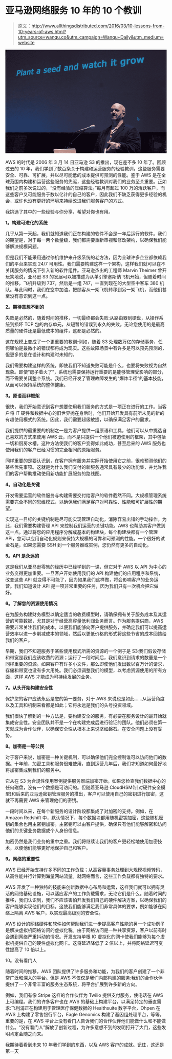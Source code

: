 # 亚马逊网络服务 10 年的 10 个教训

> 原文：<http://www.allthingsdistributed.com/2016/03/10-lessons-from-10-years-of-aws.html?utm_source=wanqu.co&utm_campaign=Wanqu+Daily&utm_medium=website>

![](img/44fb860a4576b17b592c1fa8ad3f8721.png)

AWS 的时代是 2006 年 3 月 14 日亚马逊 S3 的推出，现在差不多 10 年了。回顾过去的 10 年，我们学到了数百条关于构建和运营服务的经验教训，这些服务需要安全、可靠、可扩展，并以尽可能低的成本提供可预测的性能。鉴于 AWS 是在全球范围内构建和运营这些服务的先驱，这些经验教训对我们的业务至关重要。正如我们之前多次说过的，“没有经验的压缩算法。”每月有超过 100 万的活跃客户，而这些客户又可能服务于数以亿计的自己的客户，因此我们不缺乏获得更多经验的机会，或许也没有更好的环境来持续改进我们服务客户的方式。

我挑选了其中的一些经验与你分享，希望对你也有用。

**1。构建可进化的系统**

几乎从第一天起，我们就知道我们正在构建的软件不会是一年后运行的软件。我们的期望是，对于每一两个数量级，我们都需要重新审视和修改架构，以确保我们能够解决规模问题。

但是我们不能采用通过停机维护来升级系统的老方法，因为全球许多企业都依赖我们的平台来实现 24/7 可用性。我们需要构建这样一个架构，这样我们就可以在不关闭服务的情况下引入新的软件组件。亚马逊杰出的工程师 Marvin Theimer 曾开玩笑地说，亚马逊 S3 的发展可以被描述为从单引擎塞斯纳飞机开始，但随着时间的推移，飞机升级到 737，然后是一组 747，一直到现在的大型空中客车 380 机队。与此同时，我们在空中加油，把顾客从一架飞机转移到另一架飞机，而他们甚至没有意识到这一点。

**2。期待意想不到的**

失败是必然的，随着时间的推移，一切最终都会失败:从路由器到硬盘，从操作系统到损坏 TCP 包的内存单元，从短暂的错误到永久的失败。无论您使用的是最高质量的硬件还是最低成本的组件，这都是必然的。

这在规模上变成了一个更重要的教训:例如，随着 S3 处理数万亿的存储事务，任何哪怕是最微小的错误都将成为现实。这些故障场景中有许多是可以预先预测的，但更多的是在设计和构建时未知的。

我们需要构建这样的系统，即使我们不知道失败可能是什么，也要将失败视为自然现象。即使“房子着火了”，系统也需要保持运行重要的是能够管理受影响的部分，而不需要关闭整个系统。我们已经开发了管理故障发生的“爆炸半径”的基本技能，从而可以保持系统的整体健康。

**3。原语而非框架**

很快，我们开始意识到客户想要使用我们服务的方式是一项正在进行的工作。当客户将 IT 硬件和数据中心的旧世界抛在身后时，他们开始开发具有前所未见的新的有趣使用模式的系统。因此，我们需要超级敏捷，以确保满足客户的需求。

我们提供的最重要的机制之一是为客户提供一组原语和工具，他们可以从中挑选自己喜欢的方式来使用 AWS 云，而不是只提供一个他们被迫使用的框架，其中包括一切和厨房水槽。这种方法使我们的客户变得如此成功，甚至后来的 AWS 服务也使用我们的客户已经习惯的完全相同的原始服务。

同样重要的是要认识到，在客户拥有服务并实际开始使用它之前，很难预测他们的某些优先事项。这就是为什么我们交付的新服务通常具有最少的功能集，并允许我们的客户帮助推动使用新功能扩展服务的路线图。

**4。自动化是关键**

开发需要运营的软件服务与构建需要交付给客户的软件截然不同。大规模管理系统需要完全不同的思维模式，以确保我们满足客户对可靠性、性能和可扩展性的期望。

实现这一目标的关键机制是尽可能实现管理自动化，消除容易出错的手动操作。为此，我们需要构建管理 API 来控制我们运营的关键功能。AWS 也帮助其客户做到这一点。通过将您的应用程序分解成基本的构建块，每个构建块都有一个管理 API，您可以应用自动化规则来保持大规模的可靠和可预测的性能。一个很好的试金石是，如果您需要 SSH 到一个服务器或实例，您仍然有更多的自动化。

**5。API 是永远的**

这是我们从亚马逊零售的经历中已经学到的一课，但它对于 AWS 以 API 为中心的业务变得更加重要。一旦客户开始使用我们的 API 构建他们的应用程序和系统，改变这些 API 就变得不可能了，因为如果我们这样做，将会影响客户的业务运营。我们知道设计 API 是一项非常重要的任务，因为我们只有一次机会把它做好。

**6。了解您的资源使用情况**

在为服务构建财务模型以确定适当的收费模型时，请确保拥有关于服务成本及其运营的可靠数据，尤其是对于经营高容量低利润业务而言。作为服务提供商，AWS 需要非常关注我们的成本，以便我们能够向客户提供服务，并确定我们可以提高运营效率以进一步削减成本的领域，然后以更低价格的形式将这些节省的成本回馈给我们的客户。

早期，我们不知道服务于某些使用模式所需的资源的一个例子是 S3:我们假设存储和带宽是我们应该收费的资源；运行了一段时间后，我们意识到请求的数量是一个同样重要的资源。如果客户有许多小文件，那么即使他们发出数以百万计的请求，存储和带宽也没有多大用处。我们必须调整我们的模型，以考虑资源使用的所有方面，这样 AWS 才能成为可持续发展的业务。

**7。从头开始构建安全性**

保护您的客户应该永远是您的第一要务，对于 AWS 来说也是如此……从运营角度以及工具和机制来看都是如此；它将永远是我们的头号投资领域。

我们很快了解到的一种方法是，要构建安全的服务，有必要在服务设计的最开始就集成安全性。安全团队并不是一个在构建完成后进行验证的团队。他们必须在第一天就成为合作伙伴，以确保安全性从根本上来说坚如磐石。在安全问题上没有妥协。

**8。加密是一等公民**

对于客户来说，加密是一种关键机制，可以确保他们完全控制谁可以访问他们的数据。十年前，加密工具和服务很难使用，直到运营几年后，我们才知道如何最好地将加密集成到我们的服务中。

它从在 S3 为合规性使用案例提供服务器端加密开始。如果您检查我们数据中心的任何磁盘，没有一个数据是可访问的。但随着亚马逊 CloudHSM(针对硬件安全模型)和后来的亚马逊密钥管理服务的推出，客户可以使用自己的密钥进行加密，这就不再需要 AWS 来管理他们的密钥。

一段时间以来，在每个新服务的设计阶段都集成了对加密的支持。例如，在 Amazon Redshift 中，默认情况下，每个数据块都用随机密钥加密，这些随机密钥的集合也用主密钥加密。主密钥可以由客户提供，确保只有他们能够解密和访问他们的关键业务数据或个人身份信息。

加密仍然是我们业务的重中之重。我们将继续让我们的客户更轻松地使用加密技术，以便他们能够更好地保护自己和客户。

**9。网络的重要性**

AWS 已经开始支持许多不同的工作负载；从高容量事务处理到大规模视频转码，从高性能并行计算到海量网站流量。就网络而言，这些工作负载都有独特的要求。

AWS 开发了一种独特的技能来创新数据中心布局和运营，这样我们就可以拥有灵活的网络基础设施，可以适应客户的工作负载需求，无论它们是什么。随着时间的推移，我们认识到，我们不应该害怕开发我们自己的硬件解决方案，以确保我们的客户能够实现他们的目标。这使我们能够满足我们非常具体的要求，例如能够在网络上隔离 AWS 客户，以实现最高级别的安全性。

AWS 设计的网络硬件和软件如何帮助我们进一步提高客户性能的另一个成功例子是解决虚拟机网络访问的虚拟化税。由于网络访问是一种共享资源，客户以前有时会遇到网络严重抖动的情况。开发支持单根 IO 虚拟化的网卡使我们能够为每个虚拟机提供自己的硬件虚拟化网卡。这将延迟降低了 2 倍以上，并将网络延迟可变性提高了 10 倍以上。

10。没有看门人

随着时间的推移，AWS 团队提供了许多服务和功能，为我们的客户创建了一个非常广泛和深入的平台。但是 AWS 不仅仅是我们内部构建的服务:我们的合作伙伴提供了一个非常丰富的服务生态系统，将平台扩展到许多新的方向。

例如，我们有像 Stripe 这样的合作伙伴为 Twilio 提供支付服务，使电话在 AWS 上可编程。我们的许多客户也在 AWS 的基础上构建平台，以满足特定的垂直需求:飞利浦正在构建用于管理医疗保健数据的 Healthsuite 数字平台，Ohpen 在 AWS 上构建了零售银行平台，Eagle Genomics 构建了基因组处理平台，等等。重要的是，在 AWS 平台上没有看门人告诉我们的合作伙伴他们能做什么和不能做什么。“没有看门人”解放了创新过程，为许多意想不到的发明打开了大门，这些发明肯定会随之而来。

我期待着看到未来 10 年我们学到的东西，以及 AWS 客户的成就。记住，这还是第一天